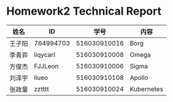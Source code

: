 # Homework2 Technical Report

| 姓名 | ID | 学号 | 内容 |
| ------ | ------ | ------ | ------ |
| 王子阳 | 764994703 | 516030910016 | Borg |
| 李青弈| liqycarl | 516030910008 | Omega |
| 方俊杰 | FJJLeon | 516030910006 | Sigma |
| 刘泽宇 | liueo | 516030910108 | Apollo |
| 张政童 | zztttt | 516030910024 | Kubernetes |
